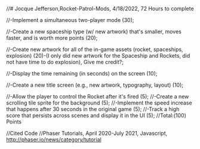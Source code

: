 //# Jocque Jefferson,Rocket-Patrol-Mods, 4/18/2022, 72 Hours to complete

//-Implement a simultaneous two-player mode (30);

//-Create a new spaceship type (w/ new artwork) that's smaller, moves faster, and is worth more points (20);

//-Create new artwork for all of the in-game assets (rocket, spaceships, explosion) (20)-(I only did new artwork for the Spaceship and Rockets, did not have time to do explosion), Give me credit?; 

//-Display the time remaining (in seconds) on the screen (10);

//-Create a new title screen (e.g., new artwork, typography, layout) (10);

//-Allow the player to control the Rocket after it's fired (5);
//-Create a new scrolling tile sprite for the background (5);
//-Implement the speed increase that happens after 30 seconds in the original game (5);
//-Track a high score that persists across scenes and display it in the UI (5);
//Total:(100) Points

//Cited Code
//Phaser Tutorials, April 2020-July 2021, Javascript, http://phaser.io/news/category/tutorial
